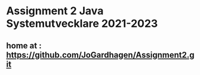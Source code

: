 # Assignment 2 Java Systemutvecklare 2021-2023
## home at : https://github.com/JoGardhagen/Assignment2.git